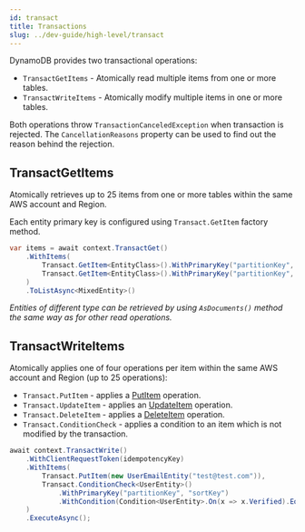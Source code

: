 ```yaml
---
id: transact
title: Transactions
slug: ../dev-guide/high-level/transact
---
```


DynamoDB provides two transactional operations:

* `TransactGetItems` - Atomically read multiple items from one or more tables.
* `TransactWriteItems` -  Atomically modify multiple items in one or more tables.

Both operations throw `TransactionCanceledException` when transaction is rejected.
The `CancellationReasons` property can be used to find out the reason behind the rejection.

## TransactGetItems

Atomically retrieves up to 25 items from one or more tables within the same AWS account and Region.

Each entity primary key is configured using `Transact.GetItem` factory method.

```csharp
var items = await context.TransactGet()
    .WithItems(
        Transact.GetItem<EntityClass>().WithPrimaryKey("partitionKey", "sortKey_1"),
        Transact.GetItem<EntityClass>().WithPrimaryKey("partitionKey", "sortKey_2")
    )
    .ToListAsync<MixedEntity>()
```

*Entities of different type can be retrieved by using `AsDocuments()` method the same way as for other read operations.*

## TransactWriteItems

Atomically applies one of four operations per item within the same AWS account and Region (up to 25 operations):
* `Transact.PutItem` - applies a [PutItem](./write.md#putitem) operation.
* `Transact.UpdateItem` - applies an [UpdateItem](./write.md#update) operation.
* `Transact.DeleteItem` - applies a [DeleteItem](./write.md#delete) operation.
* `Transact.ConditionCheck` - applies a condition to an item which is not modified by the transaction.

```csharp
await context.TransactWrite()
    .WithClientRequestToken(idempotencyKey)
    .WithItems(
        Transact.PutItem(new UserEmailEntity("test@test.com")),
        Transact.ConditionCheck<UserEntity>()
            .WithPrimaryKey("partitionKey", "sortKey")
            .WithCondition(Condition<UserEntity>.On(x => x.Verified).EqualTo(false))
    )
    .ExecuteAsync();
```